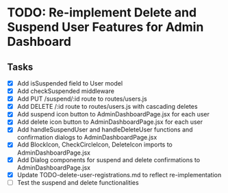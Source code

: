 # TODO: Re-implement Delete and Suspend User Features for Admin Dashboard

## Tasks
- [x] Add isSuspended field to User model
- [x] Add checkSuspended middleware
- [x] Add PUT /suspend/:id route to routes/users.js
- [x] Add DELETE /:id route to routes/users.js with cascading deletes
- [x] Add suspend icon button to AdminDashboardPage.jsx for each user
- [x] Add delete icon button to AdminDashboardPage.jsx for each user
- [x] Add handleSuspendUser and handleDeleteUser functions and confirmation dialogs to AdminDashboardPage.jsx
- [x] Add BlockIcon, CheckCircleIcon, DeleteIcon imports to AdminDashboardPage.jsx
- [x] Add Dialog components for suspend and delete confirmations to AdminDashboardPage.jsx
- [x] Update TODO-delete-user-registrations.md to reflect re-implementation
- [ ] Test the suspend and delete functionalities
